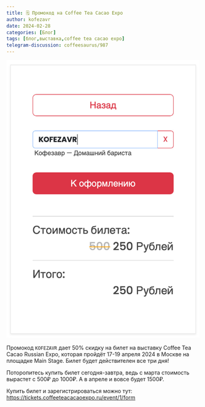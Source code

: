 ```yaml
---
title: 🗒 Промокод на Coffee Tea Cacao Expo
author: kofezavr
date: 2024-02-28
categories: [Блог]
tags: [блог,выставка,coffee tea cacao expo]
telegram-discussion: coffeesaurus/987
--- 
```

![Промокод на Coffee Tea Cacao Expo](/assets/img/posts/24/02/ctcre.jpg)

Промокод ```KOFEZAVR``` дает 50% скидку на билет на выставку Coffee Tea Cacao Russian Expo, которая пройдёт 17-19 апреля 2024 в Москве на площадке Main Stage. Билет будет действителен все три дня!

Поторопитесь купить билет сегодня-завтра, ведь с марта стоимость вырастет с 500₽ до 1000₽. А в апреле и вовсе будет 1500₽.

Купить билет и зарегистрироваться можно тут: https://tickets.coffeeteacacaoexpo.ru/event/1/form